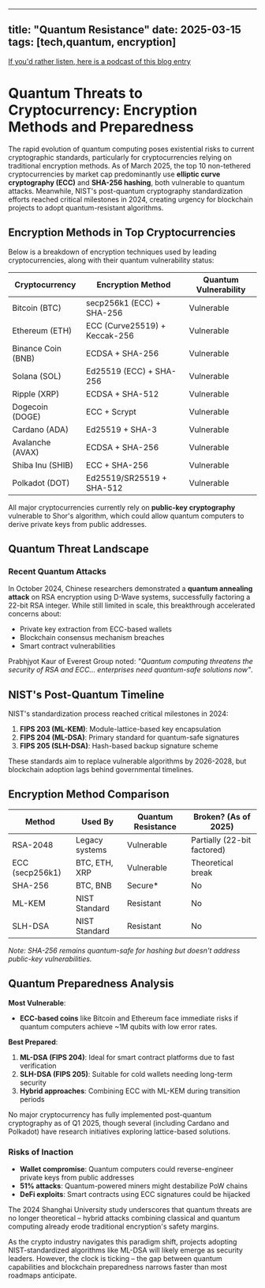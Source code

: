 
---
title: "Quantum Resistance"
date: 2025-03-15
tags: [tech,quantum, encryption]
---

<head>
<link rel="alternate" type="application/atom+xml" title="{{ site.title }}" href="/feed.xml">
</head>

[If you'd rather listen, here is a podcast of this blog entry](https://lewisbakkero.github.io/tibidabo/audios/Quantum-Resistance.mp3)

# Quantum Threats to Cryptocurrency: Encryption Methods and Preparedness

The rapid evolution of quantum computing poses existential risks to current cryptographic standards, particularly for cryptocurrencies relying on traditional encryption methods. As of March 2025, the top 10 non-tethered cryptocurrencies by market cap predominantly use **elliptic curve cryptography (ECC)** and **SHA-256 hashing**, both vulnerable to quantum attacks. Meanwhile, NIST's post-quantum cryptography standardization efforts reached critical milestones in 2024, creating urgency for blockchain projects to adopt quantum-resistant algorithms.

## Encryption Methods in Top Cryptocurrencies

Below is a breakdown of encryption techniques used by leading cryptocurrencies, along with their quantum vulnerability status:

| Cryptocurrency | Encryption Method | Quantum Vulnerability |
|----------------|-------------------|-----------------------|
| Bitcoin (BTC)  | secp256k1 (ECC) + SHA-256 | Vulnerable |
| Ethereum (ETH) | ECC (Curve25519) + Keccak-256 | Vulnerable |
| Binance Coin (BNB) | ECDSA + SHA-256 | Vulnerable |
| Solana (SOL)   | Ed25519 (ECC) + SHA-256 | Vulnerable |
| Ripple (XRP)   | ECDSA + SHA-512 | Vulnerable |
| Dogecoin (DOGE) | ECC + Scrypt | Vulnerable |
| Cardano (ADA)  | Ed25519 + SHA-3 | Vulnerable |
| Avalanche (AVAX)| ECDSA + SHA-256 | Vulnerable |
| Shiba Inu (SHIB)| ECC + SHA-256 | Vulnerable |
| Polkadot (DOT)  | Ed25519/SR25519 + SHA-512 | Vulnerable |

All major cryptocurrencies currently rely on **public-key cryptography** vulnerable to Shor's algorithm, which could allow quantum computers to derive private keys from public addresses.

## Quantum Threat Landscape

### Recent Quantum Attacks
In October 2024, Chinese researchers demonstrated a **quantum annealing attack** on RSA encryption using D-Wave systems, successfully factoring a 22-bit RSA integer. While still limited in scale, this breakthrough accelerated concerns about:
- Private key extraction from ECC-based wallets
- Blockchain consensus mechanism breaches
- Smart contract vulnerabilities

Prabhjyot Kaur of Everest Group noted: *"Quantum computing threatens the security of RSA and ECC... enterprises need quantum-safe solutions now"*.

## NIST's Post-Quantum Timeline

NIST's standardization process reached critical milestones in 2024:

1. **FIPS 203 (ML-KEM)**: Module-lattice-based key encapsulation  
2. **FIPS 204 (ML-DSA)**: Primary standard for quantum-safe signatures  
3. **FIPS 205 (SLH-DSA)**: Hash-based backup signature scheme

These standards aim to replace vulnerable algorithms by 2026-2028, but blockchain adoption lags behind governmental timelines.

## Encryption Method Comparison

| Method          | Used By         | Quantum Resistance | Broken? (As of 2025) |
|-----------------|-----------------|--------------------|-----------------------|
| RSA-2048        | Legacy systems  | Vulnerable         | Partially (22-bit factored) |
| ECC (secp256k1) | BTC, ETH, XRP   | Vulnerable         | Theoretical break       |
| SHA-256         | BTC, BNB        | Secure*            | No                    |
| ML-KEM          | NIST Standard   | Resistant          | No                    |
| SLH-DSA         | NIST Standard   | Resistant          | No                    |

*Note: SHA-256 remains quantum-safe for hashing but doesn't address public-key vulnerabilities.*

## Quantum Preparedness Analysis

**Most Vulnerable**:  
- **ECC-based coins** like Bitcoin and Ethereum face immediate risks if quantum computers achieve ~1M qubits with low error rates.

**Best Prepared**:  
1. **ML-DSA (FIPS 204)**: Ideal for smart contract platforms due to fast verification  
2. **SLH-DSA (FIPS 205)**: Suitable for cold wallets needing long-term security  
3. **Hybrid approaches**: Combining ECC with ML-KEM during transition periods  

No major cryptocurrency has fully implemented post-quantum cryptography as of Q1 2025, though several (including Cardano and Polkadot) have research initiatives exploring lattice-based solutions.

### Risks of Inaction
- **Wallet compromise**: Quantum computers could reverse-engineer private keys from public addresses  
- **51% attacks**: Quantum-powered miners might destabilize PoW chains  
- **DeFi exploits**: Smart contracts using ECC signatures could be hijacked  

The 2024 Shanghai University study underscores that quantum threats are no longer theoretical – hybrid attacks combining classical and quantum computing already erode traditional encryption's safety margins.

As the crypto industry navigates this paradigm shift, projects adopting NIST-standardized algorithms like ML-DSA will likely emerge as security leaders. However, the clock is ticking – the gap between quantum capabilities and blockchain preparedness narrows faster than most roadmaps anticipate.

